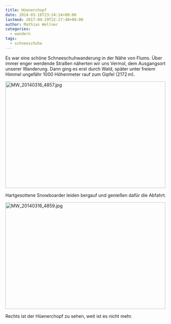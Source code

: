 ```yaml
---
title: Hüenerchopf
date: 2014-03-16T23:24:14+00:00
lastmod: 2017-09-29T22:27:40+00:00
author: Mathias Wellner
categories:
  - wandern
tags:
  - schneeschuhe
---
```

Es war eine schöne Schneeschuhwanderung in der Nähe von Flums. Über immer enger werdende Straßen näherten wir uns Vermol, dem Ausgangsort unserer Wanderung. Dann ging es erst durch Wald, später unter freiem Himmel ungefähr 1000 Höhenmeter rauf zum Gipfel (2172&thinsp;m). 

<div style="width: 510px" class="wp-caption aligncenter">
  <a href="http://www.flickr.com/photos/mwellner/13358287835/" title="MW_20140316_4857.jpg by mwellner, on Flickr"><img src="http://farm4.staticflickr.com/3708/13358287835_f1ce559a51.jpg" width="500" height="333" alt="MW_20140316_4857.jpg" /></a>
  
  <p class="wp-caption-text">
    Hartgesottene Snowboarder leiden bergauf und genießen dafür die Abfahrt.<br />
  </p>
</div>

<div style="width: 510px" class="wp-caption aligncenter">
  <a href="http://www.flickr.com/photos/mwellner/13358307775/" title="MW_20140316_4859.jpg by mwellner, on Flickr"><img src="http://farm3.staticflickr.com/2841/13358307775_b25a1b01df.jpg" width="500" height="333" alt="MW_20140316_4859.jpg" /></a>
  
  <p class="wp-caption-text">
    Rechts ist der Hüenerchopf zu sehen, weit ist es nicht mehr.<br />
  </p>
</div>